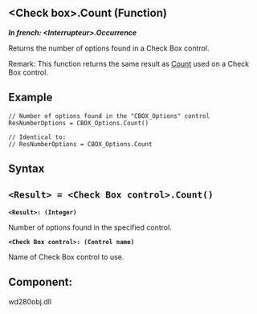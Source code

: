 


## &lt;Check box&gt;.Count (Function)

***In french: &lt;Interrupteur&gt;.Occurrence***



<a name="XUse"></a>
<a name="Use"></a>
<a name="description"></a>
Returns the number of options found in a Check Box control.

Remark: This function returns the same result as [Count](../Proprietes/2510097.md) used on a Check Box control. 




<a name="Example1"></a>
<a name="sample_code"></a>

## Example


```wl
// Number of options found in the "CBOX_Options" control
ResNumberOptions = CBOX_Options.Count()

// Identical to: 
// ResNumberOptions = CBOX_Options.Count
```

<a name="XSYNTAX"></a>

## Syntax
<a name="SYNTAX1"></a>

`<Result> = <Check Box control>.Count()`
---

**`<Result>: (Integer)`**

Number of options found in the specified control.

**`<Check Box control>: (Control name)`**

Name of Check Box control to use.



<a name="XComponent"></a>

## Component:
wd280obj.dll

